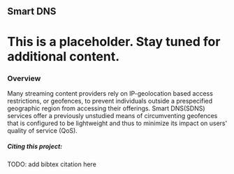 ## Smart DNS

This is a placeholder. Stay tuned for additional content. 
=======

### Overview
Many streaming content providers rely on IP-geolocation based access restrictions, or geofences, to prevent individuals outside a prespecified geographic region from accessing their offerings. Smart DNS(SDNS) services offer a previously unstudied means of circumventing geofences that is configured to be lightweight and thus to minimize its impact on users' quality of service (QoS). 













##### Citing this project:
TODO: add bibtex citation here
